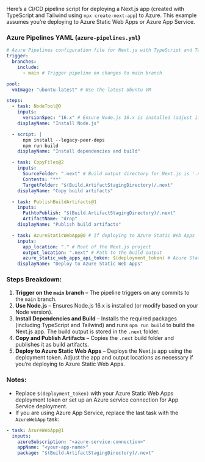 Here’s a CI/CD pipeline script for deploying a Next.js app (created with TypeScript and Tailwind using `npx create-next-app`) to Azure. This example assumes you’re deploying to Azure Static Web Apps or Azure App Service.

### Azure Pipelines YAML (`azure-pipelines.yml`)

```yaml
# Azure Pipelines configuration file for Next.js with TypeScript and Tailwind
trigger:
  branches:
    include:
      - main # Trigger pipeline on changes to main branch

pool:
  vmImage: "ubuntu-latest" # Use the latest Ubuntu VM

steps:
  - task: NodeTool@0
    inputs:
      versionSpec: "16.x" # Ensure Node.js 16.x is installed (adjust if needed)
    displayName: "Install Node.js"

  - script: |
      npm install --legacy-peer-deps
      npm run build
    displayName: "Install dependencies and build"

  - task: CopyFiles@2
    inputs:
      SourceFolder: ".next" # Build output directory for Next.js is '.next'
      Contents: "**"
      TargetFolder: "$(Build.ArtifactStagingDirectory)/.next"
    displayName: "Copy build artifacts"

  - task: PublishBuildArtifacts@1
    inputs:
      PathtoPublish: "$(Build.ArtifactStagingDirectory)/.next"
      ArtifactName: "drop"
    displayName: "Publish build artifacts"

  - task: AzureStaticWebApp@0 # If deploying to Azure Static Web Apps
    inputs:
      app_location: "." # Root of the Next.js project
      output_location: ".next" # Path to the build output
      azure_static_web_apps_api_token: $(deployment_token) # Azure Static Web Apps deployment token
    displayName: "Deploy to Azure Static Web Apps"
```

### Steps Breakdown:

1. **Trigger on the `main` branch** – The pipeline triggers on any commits to the `main` branch.
2. **Use Node.js** – Ensures Node.js 16.x is installed (or modify based on your Node version).
3. **Install Dependencies and Build** – Installs the required packages (including TypeScript and Tailwind) and runs `npm run build` to build the Next.js app. The build output is stored in the `.next` folder.
4. **Copy and Publish Artifacts** – Copies the `.next` build folder and publishes it as build artifacts.
5. **Deploy to Azure Static Web Apps** – Deploys the Next.js app using the deployment token. Adjust the app and output locations as necessary if you’re deploying to Azure Static Web Apps.

### Notes:

- Replace `$(deployment_token)` with your Azure Static Web Apps deployment token or set up an Azure service connection for App Service deployment.
- If you are using Azure App Service, replace the last task with the `AzureWebApp` task:

```yaml
- task: AzureWebApp@1
  inputs:
    azureSubscription: "<azure-service-connection>"
    appName: "<your-app-name>"
    package: "$(Build.ArtifactStagingDirectory)/.next"
```
